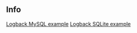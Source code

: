 Info
----

[Logback MySQL example](http://sergii-kartashov.blogspot.com/2012/12/loggining-into-database-with-help.html) 
[Logback SQLite example](http://jira.qos.ch/browse/LOGBACK-692)